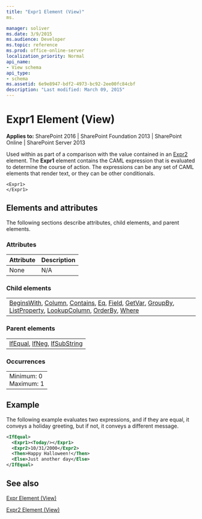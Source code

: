 ```yaml
---
title: "Expr1 Element (View)"
ms.

manager: soliver
ms.date: 3/9/2015
ms.audience: Developer
ms.topic: reference
ms.prod: office-online-server
localization_priority: Normal
api_name:
- View schema
api_type:
- schema
ms.assetid: 6e9e8947-bdf2-4973-bc92-2ee00fc84cbf
description: "Last modified: March 09, 2015"
---
```


# Expr1 Element (View)

 
  
 **Applies to:** SharePoint 2016 | SharePoint Foundation 2013 | SharePoint Online | SharePoint Server 2013
  
Used within as part of a comparison with the value contained in an [Expr2](expr2-element-view.md) element. The **Expr1** element contains the CAML expression that is evaluated to determine the course of action. The expressions can be any set of CAML elements that render text, or they can be other conditionals. 
  
```
<Expr1>
</Expr1>
```

## Elements and attributes

The following sections describe attributes, child elements, and parent elements.

### Attributes

|**Attribute**|**Description**|
|:-----|:-----|
|None  <br/> |N/A  <br/> |
   
### Child elements

||
|:-----|
|[BeginsWith](beginswith-element-query.md), [Column](column-element-view.md), [Contains](contains-element-query.md), [Eq](eq-element-query.md), [Field](field-element-view.md), [GetVar](getvar-element-view.md), [GroupBy](groupby-element-query.md), [ListProperty](listproperty-element-view.md), [LookupColumn](lookupcolumn-element-view.md), [OrderBy](orderby-element-query.md), [Where](where-element-query.md)|
   
### Parent elements

||
|:-----|
|[IfEqual](ifequal-element-view.md), [IfNeg](ifneg-element-view.md), [IfSubString](ifsubstring-element-view.md)|
   
### Occurrences

||
|:-----|
|Minimum: 0  <br/> Maximum: 1  <br/> |
   
## Example

The following example evaluates two expressions, and if they are equal, it conveys a holiday greeting, but if not, it conveys a different message.
  
```XML
<IfEqual>
  <Expr1><Today/></Expr1>
  <Expr2>10/31/2000</Expr2>
  <Then>Happy Halloween!</Then>
  <Else>Just another day</Else>
</IfEqual>
```

## See also



[Expr Element (View)](expr-element-view.md)
  
[Expr2 Element (View)](expr2-element-view.md)

